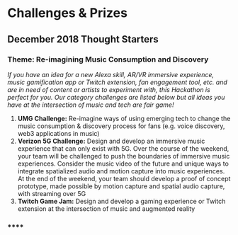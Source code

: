 # Challenges & Prizes

## D**ecember 2018 Thought Starters** <a id="june-2-3-thought-starters"></a>

### **Theme**: Re-imagining Music Consumption and Discovery

_If you have an idea for a new Alexa skill, AR/VR immersive experience, music gamification app or Twitch extension, fan engagement tool, etc. and are in need of content or artists to experiment with, this Hackathon is perfect for you. Our category challenges are listed below but all ideas you have at the intersection of music and tech are fair game!_  

1. **UMG Challenge:** Re-imagine ways of using emerging tech to change the music consumption & discovery process for fans \(e.g. voice discovery, web3 applications in music\)
2. **Verizon 5G Challenge:** Design and develop an immersive music experience that can only exist with 5G. Over the course of the weekend, your team will be challenged to push the boundaries of immersive music experiences. Consider the music video of the future and unique ways to integrate spatialized audio and motion capture into music experiences. At the end of the weekend, your team should develop a proof of concept prototype, made possible by motion capture and spatial audio capture, with streaming over 5G
3. **Twitch Game Jam:** Design and develop a gaming experience or Twitch extension at the intersection of music and augmented reality



### \*\*\*\*


